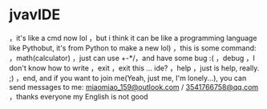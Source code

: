 # jvavIDE
，it's like a cmd now lol
，but i think it can be like a programming language like Pythobut, it's from Python to make a new lol)
，this is some command:
，math(calculator)
，just can use +-*/，and have some bug :(
，debug
，I don't know how to write
，exit
，exit this ... ide?
，help
，just is help, really. ;)
，end, and if you want to join me(Yeah, just me, I'm lonely...), you can send messages to me: miaomiao_159@outlook.com / 3541766758@qq.com
，thanks everyone my English is not good
